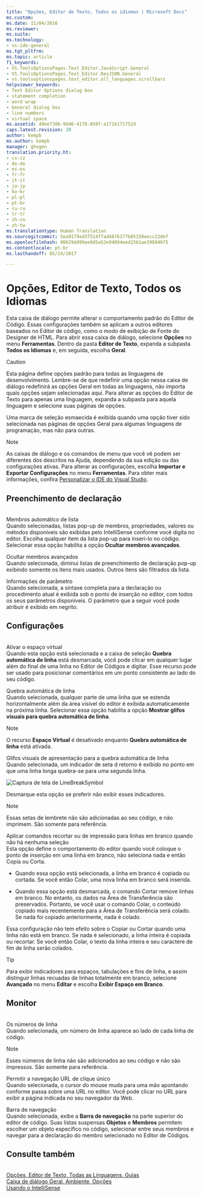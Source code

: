 ```yaml
---
title: "Opções, Editor de Texto, Todos os idiomas | Microsoft Docs"
ms.custom: 
ms.date: 11/04/2016
ms.reviewer: 
ms.suite: 
ms.technology:
- vs-ide-general
ms.tgt_pltfrm: 
ms.topic: article
f1_keywords:
- VS.ToolsOptionsPages.Text_Editor.JavaScript.General
- VS.ToolsOptionsPages.Text_Editor.ResJSON.General
- vs.toolsoptionspages.text_editor.all_languages.scrollbars
helpviewer_keywords:
- Text Editor Options dialog box
- statement completion
- word wrap
- General dialog box
- line numbers
- virtual space
ms.assetid: 49ee7306-9d46-4170-850f-a1716171752d
caps.latest.revision: 20
author: kempb
ms.author: kempb
manager: ghogen
translation.priority.ht:
- cs-cz
- de-de
- es-es
- fr-fr
- it-it
- ja-jp
- ko-kr
- pl-pl
- pt-br
- ru-ru
- tr-tr
- zh-cn
- zh-tw
ms.translationtype: Human Translation
ms.sourcegitcommit: 5ea9179ad37514ffad4876177b05150eecc22def
ms.openlocfilehash: 00829d499ae9d5a52e94094eed15b1ae39894075
ms.contentlocale: pt-br
ms.lasthandoff: 05/24/2017

---
```

# Opções, Editor de Texto, Todos os Idiomas
<a id="options-text-editor-all-languages" class="xliff"></a>
Esta caixa de diálogo permite alterar o comportamento padrão do Editor de Código. Essas configurações também se aplicam a outros editores baseados no Editor de código, como o modo de exibição de Fonte do Designer de HTML. Para abrir essa caixa de diálogo, selecione **Opções** no menu **Ferramentas**. Dentro da pasta **Editor de Texto**, expanda a subpasta **Todos os Idiomas** e, em seguida, escolha **Geral**.  
  
> [!CAUTION]
>  Esta página define opções padrão para todas as linguagens de desenvolvimento. Lembre-se de que redefinir uma opção nessa caixa de diálogo redefinirá as opções Geral em todas as linguagens, não importa quais opções sejam selecionadas aqui. Para alterar as opções do Editor de Texto para apenas uma linguagem, expanda a subpasta para aquela linguagem e selecione suas páginas de opções.  
  
 Uma marca de seleção esmaecida é exibida quando uma opção tiver sido selecionada nas páginas de opções Geral para algumas linguagens de programação, mas não para outras.  
  
> [!NOTE]
>  As caixas de diálogo e os comandos de menu que você vê podem ser diferentes dos descritos na Ajuda, dependendo da sua edição ou das configurações ativas. Para alterar as configurações, escolha **Importar e Exportar Configurações** no menu **Ferramentas**. Para obter mais informações, confira [Personalizar o IDE do Visual Studio](../../ide/personalizing-the-visual-studio-ide.md).  
  
## Preenchimento de declaração
<a id="statement-completion" class="xliff"></a>  
 Membros automático de lista  
 Quando selecionadas, listas pop-up de membros, propriedades, valores ou métodos disponíveis são exibidas pelo IntelliSense conforme você digita no editor. Escolha qualquer item da lista pop-up para inseri-lo no código. Selecionar essa opção habilita a opção **Ocultar membros avançados**.  
  
 Ocultar membros avançados  
 Quando selecionada, diminui listas de preenchimento de declaração pop-up exibindo somente os itens mais usados. Outros itens são filtrados da lista.  
  
 Informações de parâmetro  
 Quando selecionada, a sintaxe completa para a declaração ou procedimento atual é exibida sob o ponto de inserção no editor, com todos os seus parâmetros disponíveis. O parâmetro que a seguir você pode atribuir é exibido em negrito.  
  
## Configurações
<a id="settings" class="xliff"></a>  
 Ativar o espaço virtual  
 Quando esta opção está selecionada e a caixa de seleção **Quebra automática de linha** está desmarcada, você pode clicar em qualquer lugar além do final de uma linha no Editor de Códigos e digitar. Esse recurso pode ser usado para posicionar comentários em um ponto consistente ao lado do seu código.  
  
 Quebra automática de linha  
 Quando selecionada, qualquer parte de uma linha que se estenda horizontalmente além da área visível do editor é exibida automaticamente na próxima linha. Selecionar essa opção habilita a opção **Mostrar glifos visuais para quebra automática de linha**.  
  
> [!NOTE]
>  O recurso **Espaço Virtual** é desativado enquanto **Quebra automática de linha** está ativada.  
  
 Glifos visuais de apresentação para a quebra automática de linha  
 Quando selecionada, um indicador de seta d retorno é exibido no ponto em que uma linha longa quebra-se para uma segunda linha.  
  
 ![Captura de tela de LineBreakSymbol](~/ide/reference/media/linebreak.gif "linebreak")  
  
 Desmarque esta opção se preferir não exibir esses indicadores.  
  
> [!NOTE]
>  Essas setas de lembrete não são adicionadas ao seu código, e não imprimem. São somente para referência.  
  
 Aplicar comandos recortar ou de impressão para linhas em branco quando não há nenhuma seleção  
 Esta opção define o comportamento do editor quando você coloque o ponto de inserção em uma linha em branco, não seleciona nada e então Copia ou Corta.  
  
-   Quando essa opção está selecionada, a linha em branco é copiada ou cortada. Se você então Colar, uma nova linha em branco será inserida.  
  
-   Quando essa opção está desmarcada, o comando Cortar remove linhas em branco. No entanto, os dados na Área de Transferência são preservados. Portanto, se você usar o comando Colar, o conteúdo copiado mais recentemente para a Área de Transferência será colado. Se nada foi copiado anteriormente, nada é colado.  
  
 Essa configuração não tem efeito sobre o Copiar ou Cortar quando uma linha não está em branco. Se nada é selecionado, a linha inteira é copiada ou recortar. Se você então Colar, o texto da linha inteira e seu caractere de fim de linha serão colados.  
  
> [!TIP]
>  Para exibir indicadores para espaços, tabulações e fins de linha, e assim distinguir linhas recuadas de linhas totalmente em branco, selecione **Avançado** no menu **Editar** e escolha **Exibir Espaço em Branco**.  
  
## Monitor
<a id="display" class="xliff"></a>  
 Os números de linha  
 Quando selecionada, um número de linha aparece ao lado de cada linha de código.  
  
> [!NOTE]
>  Esses números de linha não são adicionados ao seu código e não são impressos. São somente para referência.  
  
 Permitir a navegação URL de clique único  
 Quando selecionada, o cursor do mouse muda para uma mão apontando conforme passa sobre uma URL no editor. Você pode clicar no URL para exibir a página indicada no seu navegador da Web.  
  
 Barra de navegação  
 Quando selecionada, exibe a **Barra de navegação** na parte superior do editor de código. Suas listas suspensas **Objetos** e **Membros** permitem escolher um objeto específico no código, selecionar entre seus membros e navegar para a declaração do membro selecionado no Editor de Códigos.  
  
## Consulte também
<a id="see-also" class="xliff"></a>  
 [Opções, Editor de Texto, Todas as Linguagens, Guias](../../ide/reference/options-text-editor-all-languages-tabs.md)   
 [Caixa de diálogo Geral, Ambiente, Opções](../../ide/reference/general-environment-options-dialog-box.md)   
 [Usando o IntelliSense](../../ide/using-intellisense.md)
